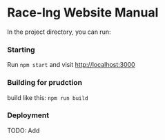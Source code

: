 # Race-Ing Website Manual

In the project directory, you can run:

### Starting

Run `npm start` and visit [http://localhost:3000](http://localhost:3000)

### Building for prudction

build like this: `npm run build`

### Deployment

TODO: Add
